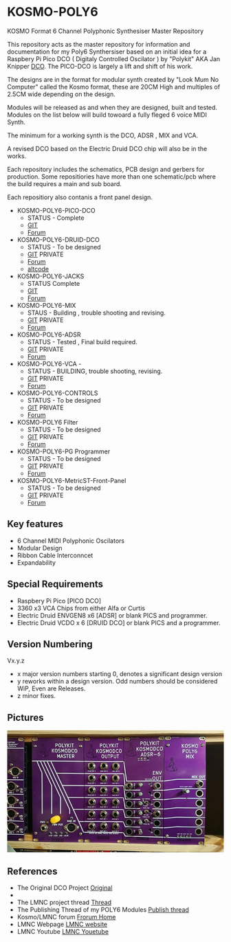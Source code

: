 # KOSMO-POLY6
KOSMO Format 6 Channel Polyphonic Synthesiser Master Repository 

This repository acts as the master repository for information and documentation for my Poly6 Synthersiser based on an initial idea for a Raspbery Pi Pico DCO ( Digitaly Controlled Oscilator ) by "Polykit" AKA Jan Knipper [DCO](https://github.com/polykit/pico-dco). The PICO-DCO is largely a lift and shift of his work.

The designs are in the format for modular synth created by "Look Mum No Computer" called the Kosmo format, these are 20CM High and multiples of 2.5CM wide depending on the design. 

Modules will be released as and when they are designed, built and tested. Modules on the list below will build towoard a fully fleged 6 voice MIDI Synth.

The minimum for a working synth is the DCO, ADSR , MIX and VCA. 

A revised DCO based on the Electric Druid DCO chip will also be in the works.

Each repository includes the schematics, PCB design and gerbers for production. Some repositiories have more than one schematic/pcb where the build requires a main and sub board. 

Each repositiory also contanis a front panel design.

- KOSMO-POLY6-PICO-DCO 
  - STATUS - Complete 
  - [GIT](https://github.com/twinturbo/KOSMO-POLY6-PICO-DCO)
  - [Forum](https://https://lookmumnocomputer.discourse.group/t/kosmoing-the-polykit-dco/5878)
- KOSMO-POLY6-DRUID-DCO 
  - STATUS - To be designed
  - [GIT](https://github.com/twinturbo/KOSMO-POLY6-DRUID-DCO) PRIVATE
  - [Forum](https://lookmumnocomputer.discourse.group)
  - [altcode](https://fitzgreyve2.blogspot.com/p/fitzgreyve-alternate-software.html?m=1)
- KOSMO-POLY6-JACKS 
  - STATUS Complete
  - [GIT](https://github.com/twinturbo/KOSMO-POLY6-JACKS)
  - [Forum](https://lookmumnocomputer.discourse.group/t/kosmoing-the-polykit-dco/5878)
- KOSMO-POLY6-MIX 
  - STAUS - Building , trouble shooting and revising.
  - [GIT](https://github.com/twinturbo/KOSMO-POLY6-MIX) PRIVATE
  - [Forum](https://lookmumnocomputer.discourse.group/t/kosmo-poly6-mix-voltage-controlled-x-fade-crossfade/5979)
- KOSMO-POLY6-ADSR
  - STATUS - Tested , Final build required. 
  - [GIT](https://github.com/twinturbo/KOSMO-POLY6-ADSR) PRIVATE
  - [Forum](https://lookmumnocomputer.discourse.group/t/reworked-version-of-the-polykit-adsr/5892)
- KOSMO-POLY6-VCA - 
  - STATUS - BUILDING, trouble shooting, revising.
  - [GIT](https://github.com/twinturbo/KOSMO-POLY6-VCA) PRIVATE
  - [Forum](https://lookmumnocomputer.discourse.group/t/kosmo-poly6-vca/6066)
- KOSMO-POLY6-CONTROLS
  - STATUS - To be designed
  - [GIT](https://github.com/twinturbo/KOSMO-POLY6-CONTROLS) PRIVATE
  - [Forum](https://lookmumnocomputer.discourse.group)
- KOSMO-POLY6 Filter
  - STATUS - To be designed
  - [GIT](https://github.com/twinturbo/KOSMO-POLY6-FILTER) PRIVATE
  - [Forum](https://lookmumnocomputer.discourse.group)
- KOSMO-POLY6-PG Programmer
  - STATUS - To be designed
  - [GIT](https://github.com/twinturbo/KOSMO-POLY6-PG) PRIVATE
  - [Forum](https://lookmumnocomputer.discourse.group)
- KOSMO-POLY6-MetricST-Front-Panel
  - STATUS - To be designed
  - [GIT](https://github.com/twinturbo/KOSMO-POLY6-MSTFP) PRIVATE
  - [Forum](https://lookmumnocomputer.discourse.group)

## Key features

- 6 Channel MIDI Polyphonic Oscilators
- Modular Design 
- Ribbon Cable Interconncet
- Expandability

## Special Requirements
 - Raspbery Pi Pico [PICO DCO] 
 - 3360 x3 VCA Chips from either Alfa or Curtis
 - Electric Druid ENVGEN8 x6 [ADSR] or blank PICS and programmer.
 - Electric Druid VCDO x 6 [DRUID DCO] or blank PICS and a programmer.

## Version Numbering
  Vx.y.z
  
  - x major version numbers starting 0, denotes a significant design version
  - y reworks within a design version. Odd numbers should be considered WiP, Even are Releases. 
  - z minor fixes.

## Pictures


![Work In Progress](/Documents/poly6.jpeg)



## References
- The Original DCO Project [ Original ](https://github.com/polykit/pico-dco)
- 
- The LMNC project thread [ Thread ](https://lookmumnocomputer.discourse.group/t/kosmoing-the-polykit-dco/5878)
- The Publishing Thread of my POLY6 Modules [ Publish thread ](https://lookmumnocomputer.discourse.group/t/kosmo-poly6-releases/5962)
- Kosmo/LMNC forum [ Frorum Home ](https://lookmumnocomputer.discourse.group/)
- LMNC Webpage [ LMNC website](https://www.lookmumnocomputer.com/)
- LMNC Youtube [ LMNC Youetube](https://www.youtube.com/c/LOOKMUMNOCOMPUTER/videos)
